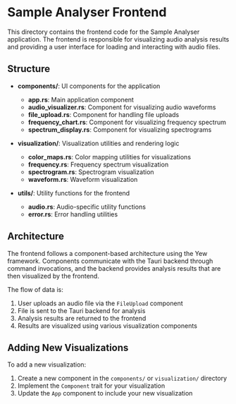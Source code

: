 # Sample Analyser Frontend

This directory contains the frontend code for the Sample Analyser application. The frontend is responsible for visualizing audio analysis results and providing a user interface for loading and interacting with audio files.

## Structure

- **components/**: UI components for the application
  - **app.rs**: Main application component
  - **audio_visualizer.rs**: Component for visualizing audio waveforms
  - **file_upload.rs**: Component for handling file uploads
  - **frequency_chart.rs**: Component for visualizing frequency spectrum
  - **spectrum_display.rs**: Component for visualizing spectrograms

- **visualization/**: Visualization utilities and rendering logic
  - **color_maps.rs**: Color mapping utilities for visualizations
  - **frequency.rs**: Frequency spectrum visualization
  - **spectrogram.rs**: Spectrogram visualization
  - **waveform.rs**: Waveform visualization

- **utils/**: Utility functions for the frontend
  - **audio.rs**: Audio-specific utility functions
  - **error.rs**: Error handling utilities

## Architecture

The frontend follows a component-based architecture using the Yew framework. Components communicate with the Tauri backend through command invocations, and the backend provides analysis results that are then visualized by the frontend.

The flow of data is:

1. User uploads an audio file via the `FileUpload` component
2. File is sent to the Tauri backend for analysis
3. Analysis results are returned to the frontend
4. Results are visualized using various visualization components

## Adding New Visualizations

To add a new visualization:

1. Create a new component in the `components/` or `visualization/` directory
2. Implement the `Component` trait for your visualization
3. Update the `App` component to include your new visualization